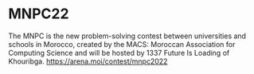 # MNPC22
The MNPC is the new problem-solving contest between universities and schools in Morocco, created by the MACS: Moroccan Association for Computing Science and will be hosted by 1337 Future Is Loading of Khouribga.
https://arena.moi/contest/mnpc2022
